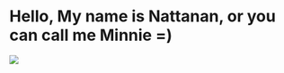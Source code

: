 # Hello, My name is Nattanan, or you can call me Minnie =)

![](https://github-readme-stats.vercel.app/api?username=6210612567&count_private=true&show_icons=true&hide_border=true&theme=radical)
